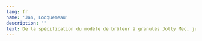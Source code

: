 ```yaml
---
lang: fr
name: 'Jan, Locquemeau'
description: ''
text: De la spécification du modèle de brûleur à granulés Jolly Mec, jusqu'à la prise de commande et la livraison, nous étions convaincus que nous étions entre de bonnes mains professionnelles. Pour nous, il n'y avait pas de problèmes d'administration ni de soucis, chaque aspect était pris en charge et tous les engagements respectés sans hésitation. L'installation de Sean a été achevée selon les normes les plus élevées avec une attention impressionante aux détails. Nous sommes absolument ravis avec le brûleur à granulés Jolly Mec. Les résultats d'une installation sans faille.
---
```

